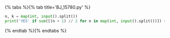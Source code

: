 {% tabs %}{% tab title='BJ_15780.py' %}

```py
n, k = map(int, input().split())
print('YES' if sum([(n + 1) // 2 for n in map(int, input().split())]) >= n else "NO")
```

{% endtab %}{% endtabs %}
